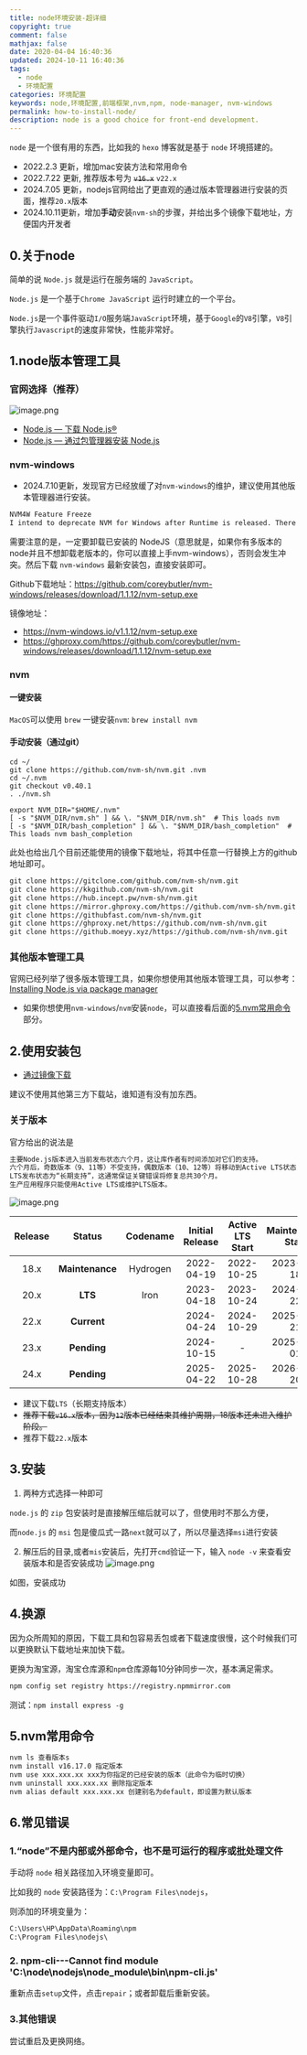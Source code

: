 ```yaml
---
title: node环境安装-超详细
copyright: true
comment: false
mathjax: false
date: 2020-04-04 16:40:36
updated: 2024-10-11 16:40:36
tags:
  - node
  - 环境配置
categories: 环境配置
keywords: node,环境配置,前端框架,nvm,npm, node-manager, nvm-windows
permalink: how-to-install-node/
description: node is a good choice for front-end development.
---
```

`node` 是一个很有用的东西，比如我的 `hexo` 博客就是基于 `node` 环境搭建的。

- 2022.2.3 更新，增加mac安装方法和常用命令
- 2022.7.22 更新, 推荐版本号为 ~~`v16.x`~~ `v22.x`
- 2024.7.05 更新，nodejs官网给出了更直观的通过版本管理器进行安装的页面，推荐`20.x`版本
- 2024.10.11更新，增加**手动**安装`nvm-sh`的步骤，并给出多个镜像下载地址，方便国内开发者
<!-- more -->

## 0.关于node

简单的说 `Node.js` 就是运行在服务端的 `JavaScript`。

`Node.js` 是一个基于`Chrome JavaScript` 运行时建立的一个平台。

`Node.js`是一个事件驱动`I/O`服务端`JavaScript`环境，基于`Google`的`V8`引擎，`V8`引擎执行`Javascript`的速度非常快，性能非常好。

## 1.node版本管理工具

### 官网选择（推荐）

![image.png](https://img.tucang.cc/api/image/show/5005b24d5a49fda2c46a49669d2d3861)

- [Node.js — 下载 Node.js®](https://nodejs.org/zh-cn/download/package-manager)
- [Node.js — 通过包管理器安装 Node.js](https://nodejs.org/zh-cn/download/package-manager/all)

### nvm-windows

- 2024.7.10更新，发现官方已经放缓了对`nvm-windows`的维护，建议使用其他版本管理器进行安装。

```txt
NVM4W Feature Freeze
I intend to deprecate NVM for Windows after Runtime is released. There are two things slowing work on Runtime. First, client engagements. I am wrapping up the most time-consuming projects, which extended into Q2 2023. My co-developer and I started working on this full-time on June 20, 2023. The other thing slowing down Runtime development is this project. So, I'm freezing feature development on NVM for Windows.
```

需要注意的是，一定要卸载已安装的 NodeJS（意思就是，如果你有多版本的node并且不想卸载老版本的，你可以直接上手nvm-windows），否则会发生冲突。然后下载 `nvm-windows` 最新安装包，直接安装即可。

Github下载地址：<https://github.com/coreybutler/nvm-windows/releases/download/1.1.12/nvm-setup.exe>

镜像地址：

- <https://nvm-windows.io/v1.1.12/nvm-setup.exe>
- <https://ghproxy.com/https://github.com/coreybutler/nvm-windows/releases/download/1.1.12/nvm-setup.exe>

### nvm

#### 一键安装

`MacOS`可以使用 `brew` 一键安装`nvm`: `brew install nvm`

#### 手动安装（通过git）

```shell
cd ~/
git clone https://github.com/nvm-sh/nvm.git .nvm
cd ~/.nvm
git checkout v0.40.1
. ./nvm.sh

export NVM_DIR="$HOME/.nvm"
[ -s "$NVM_DIR/nvm.sh" ] && \. "$NVM_DIR/nvm.sh"  # This loads nvm
[ -s "$NVM_DIR/bash_completion" ] && \. "$NVM_DIR/bash_completion"  # This loads nvm bash_completion
```

此处也给出几个目前还能使用的镜像下载地址，将其中任意一行替换上方的github地址即可。

```txt
git clone https://gitclone.com/github.com/nvm-sh/nvm.git
git clone https://kkgithub.com/nvm-sh/nvm.git
git clone https://hub.incept.pw/nvm-sh/nvm.git
git clone https://mirror.ghproxy.com/https://github.com/nvm-sh/nvm.git
git clone https://githubfast.com/nvm-sh/nvm.git
git clone https://ghproxy.net/https://github.com/nvm-sh/nvm.git
git clone https://github.moeyy.xyz/https://github.com/nvm-sh/nvm.git
```

### 其他版本管理工具

官网已经列举了很多版本管理工具，如果你想使用其他版本管理工具，可以参考：[Installing Node.js via package manager](https://nodejs.org/en/download/package-manager/#installing-node-js-via-package-manager)

- 如果你想使用`nvm-windows`/`nvm`安装`node`，可以直接看后面的[5.nvm常用命令](./#5.nvm常用命令)部分。

## 2.使用安装包

- [通过镜像下载](https://files.catbox.moe/lnhsc4.pkg)

建议不使用其他第三方下载站，谁知道有没有加东西。

### 关于版本

官方给出的说法是

```txt
主要Node.js版本进入当前发布状态六个月，这让库作者有时间添加对它们的支持。
六个月后，奇数版本（9、11等）不受支持，偶数版本（10、12等）将移动到Active LTS状态，并可供一般使用。
LTS发布状态为“长期支持”，这通常保证关键错误将修复总共30个月。
生产应用程序只能使用Active LTS或维护LTS版本。
```

![image.png](https://img.tucang.cc/api/image/show/8ebfe8c27e15beff5474cd8a32d1df4d)

| Release |     Status      | Codename | Initial Release | Active LTS Start | Maintenance Start | End-of-life |
| :-----: | :-------------: | :------: | :-------------: | :--------------: | :---------------: | :---------: |
|  18.x   | **Maintenance** | Hydrogen |   2022-04-19    |    2022-10-25    |    2023-10-18     | 2025-04-30  |
|  20.x   |     **LTS**     |   Iron   |   2023-04-18    |    2023-10-24    |    2024-10-22     | 2026-04-30  |
|  22.x   |   **Current**   |          |   2024-04-24    |    2024-10-29    |    2025-10-21     | 2027-04-30  |
|  23.x   |   **Pending**   |          |   2024-10-15    |        -         |    2025-04-01     | 2025-06-01  |
|  24.x   |   **Pending**   |          |   2025-04-22    |    2025-10-28    |    2026-10-20     | 2028-04-30  |

- 建议下载`LTS`（长期支持版本）
- ~~推荐下载`v16.x`版本，因为`12`版本已经结束其维护周期，18版本还未进入维护阶段。~~
- 推荐下载`22.x`版本

## 3.安装

1. 两种方式选择一种即可

`node.js` 的 `zip` 包安装时是直接解压缩后就可以了，但使用时不那么方便，

而`node.js` 的 `msi` 包是傻瓜式一路`next`就可以了，所以尽量选择`msi`进行安装

2. 解压后的目录,或者`mis`安装后，先打开`cmd`验证一下，输入 `node -v` 来查看安装版本和是否安装成功
![image.png](https://img1.tucang.cc/api/image/show/1b5abc28a21a0b69dd758b18e30b4795)

如图，安装成功

## 4.换源

因为众所周知的原因，下载工具和包容易丢包或者下载速度很慢，这个时候我们可以更换默认下载地址来加快下载。

更换为淘宝源，淘宝仓库源和`npm`仓库源每10分钟同步一次，基本满足需求。

```bash
npm config set registry https://registry.npmmirror.com
 ```

测试：`npm install express -g`

## 5.nvm常用命令

```bash
nvm ls 查看版本s
nvm install v16.17.0 指定版本
nvm use xxx.xxx.xx xxx为你指定的已经安装的版本（此命令为临时切换）
nvm uninstall xxx.xxx.xx 删除指定版本
nvm alias default xxx.xxx.xx 创建别名为default，即设置为默认版本
```

## 6.常见错误

### 1.“node”不是内部或外部命令，也不是可运行的程序或批处理文件

手动将 `node` 相关路径加入环境变量即可。

比如我的 `node` 安装路径为：`C:\Program Files\nodejs`，

则添加的环境变量为：

```txt
C:\Users\HP\AppData\Roaming\npm
C:\Program Files\nodejs\
```

### 2. npm-cli---Cannot find module 'C:\node\nodejs\node_module\bin\npm-cli.js'

重新点击`setup`文件，点击`repair`；或者卸载后重新安装。

### 3.其他错误

尝试重启及更换网络。
